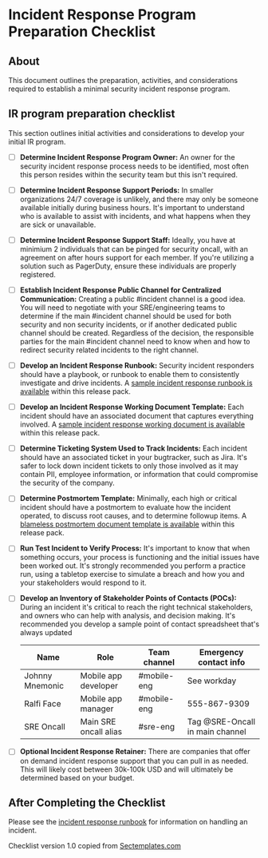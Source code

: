 # Incident Response Program Preparation Checklist

## About
This document outlines the preparation, activities, and considerations required to establish a minimal security incident response program. 

## IR program preparation checklist
This section outlines initial activities and considerations to develop your initial IR program. 
- [ ] <b>Determine Incident Response Program Owner:</b> An owner for the security incident response process needs to be identified, most often this person resides within the security team but this isn't required. 
- [ ] <b>Determine Incident Response Support Periods:</b> In smaller organizations 24/7 coverage is unlikely, and there may only be someone available initially during business hours. It's important to understand who is available to assist with incidents, and what happens when they are sick or unavailable. 
- [ ] <b>Determine Incident Response Support Staff:</b> Ideally, you have at minimium 2 individuals that can be pinged for security oncall, with an agreement on after hours support for each member. If you're utilizing a solution such as PagerDuty, ensure these individuals are properly registered.
- [ ] <b>Establish Incident Response Public Channel for Centralized Communication:</b> Creating a public #incident channel is a good idea. You will need to negotiate with your SRE/engineering teams to determine if the main #incident channel should be used for both security and non security incidents, or if another dedicated public channel should be created. Regardless of the decision, the responsible parties for the main #incident channel need to know when and how to redirect security related incidents to the right channel. 
- [ ] <b>Develop an Incident Response Runbook:</b> Security incident responders should have a playbook, or runbook to enable them to consistently investigate and drive incidents. A <a href="./Incident_response_runbook.md">sample incident response runbook is available</a> within this release pack. 
- [ ] <b>Develop an Incident Response Working Document Template:</b> Each incident should have an associated document that captures everything involved. A <a href="./samples/">sample incident response working document is available</A> within this release pack.
- [ ] <b>Determine Ticketing System Used to Track Incidents:</b> Each incident should have an associated ticket in your bugtracker, such as Jira. It's safer to lock down incident tickets to only those involved as it may contain PII, employee information, or information that could compromise the security of the company.
- [ ] <b>Determine Postmortem Template:</b> Minimally, each high or critical incident should have a postmortem to evaluate how the incident operated, to discuss root causes, and to determine followup items. A <a href="./Security_incident_blameless_postmortem_template.md">blameless postmortem document template is available</a> within this release pack. 
- [ ] <b>Run Test Incident to Verify Process:</b> It's important to know that when something occurs, your process is functioning and the initial issues have been worked out. It's strongly recommended you perform a practice run, using a tabletop exercise to simulate a breach and how you and your stakeholders would respond to it. 
- [ ] <b>Develop an Inventory of Stakeholder Points of Contacts (POCs):</b> During an incident it's critical to reach the right technical stakeholders, and owners who can help with analysis, and decision making. It's recommended you develop a sample point of contact spreadsheet that's always updated<br>

    | Name     |  Role    | Team channel                  | Emergency contact info|
    |----------|----------|------------------------------|------------------------| 
    |Johnny Mnemonic | Mobile app developer | #mobile-eng| See workday
    |Ralfi Face | Mobile app manager | #mobile-eng | 555-867-9309
    |SRE Oncall| Main SRE oncall alias| #sre-eng| Tag @SRE-Oncall in main channel|

- [ ] <b>Optional Incident Response Retainer:</b> There are companies that offer on demand incident response support that you can pull in as needed. This will likely cost between 30k-100k USD and will ultimately be determined based on your budget. 

## After Completing the Checklist
Please see the <a href="./Incident_response_runbook.md">incident response runbook</a> for information on handling an incident. 

Checklist version 1.0 copied from [Sectemplates.com](https://www.sectemplates.com)
